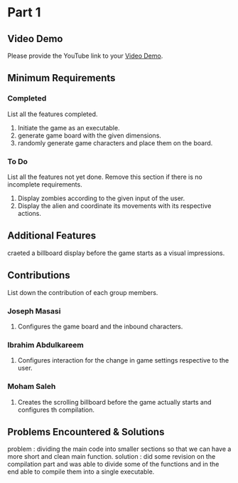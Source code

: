 # Part 1

## Video Demo

Please provide the YouTube link to your [Video Demo](https://youtu.be/pApe4yQaB48).

## Minimum Requirements

### Completed

List all the features completed.

1. Initiate the game as an executable.
2. generate game board with the given dimensions.
3. randomly generate game characters and place them on the board.

### To Do

List all the features not yet done. Remove this section if there is no incomplete requirements.

1. Display zombies according to the given input of the user.
2. Display the alien and coordinate its movements with its respective actions.

## Additional Features

craeted a billboard display before the game starts as a visual impressions.

## Contributions

List down the contribution of each group members.


### Joseph Masasi

1. Configures the game board and the inbound characters.

### Ibrahim Abdulkareem

1. Configures interaction for the change in game settings respective to the user.

### Moham Saleh

1. Creates the scrolling billboard before the game actually starts and configures th compilation.

## Problems Encountered & Solutions

problem : dividing the main code into smaller sections so that we can have a more short and clean main function.
solution : did some revision on the compilation part and was able to divide some of the functions and in the end able to compile them into a single executable.